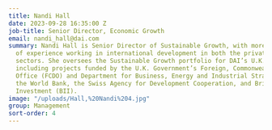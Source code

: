 ```yaml
---
title: Nandi Hall
date: 2023-09-28 16:35:00 Z
job-title: Senior Director, Economic Growth
email: nandi_hall@dai.com
summary: Nandi Hall is Senior Director of Sustainable Growth, with more than 20 years
  of experience working in international development in both the private and non-governmental
  sectors. She oversees the Sustainable Growth portfolio for DAI’s U.K. business unit,
  including projects funded by the U.K. Government’s Foreign, Commonwealth & Development
  Office (FCDO) and Department for Business, Energy and Industrial Strategy (BEIS),
  the World Bank, the Swiss Agency for Development Cooperation, and British International
  Investment (BII).
image: "/uploads/Hall,%20Nandi%204.jpg"
group: Management
sort-order: 4
---
```



